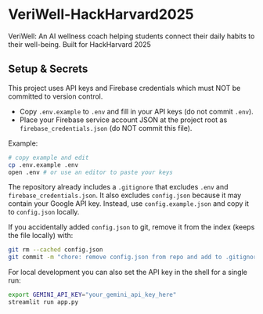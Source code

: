 # VeriWell-HackHarvard2025
VeriWell: An AI wellness coach helping students connect their daily habits to their well-being. Built for HackHarvard 2025

## Setup & Secrets

This project uses API keys and Firebase credentials which must NOT be committed to version control.

- Copy `.env.example` to `.env` and fill in your API keys (do not commit `.env`).
- Place your Firebase service account JSON at the project root as `firebase_credentials.json` (do NOT commit this file).

Example:

```bash
# copy example and edit
cp .env.example .env
open .env # or use an editor to paste your keys
```

The repository already includes a `.gitignore` that excludes `.env` and `firebase_credentials.json`.
It also excludes `config.json` because it may contain your Google API key. Instead, use `config.example.json` and copy it to `config.json` locally.

If you accidentally added `config.json` to git, remove it from the index (keeps the file locally) with:

```bash
git rm --cached config.json
git commit -m "chore: remove config.json from repo and add to .gitignore"
```


For local development you can also set the API key in the shell for a single run:

```bash
export GEMINI_API_KEY="your_gemini_api_key_here"
streamlit run app.py
```


